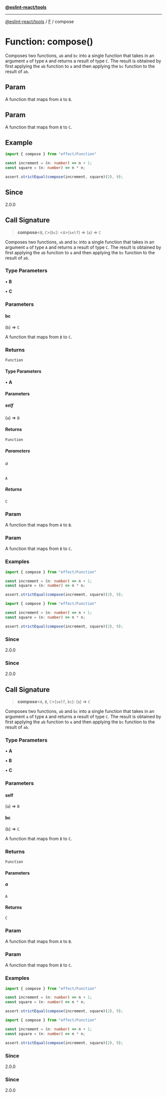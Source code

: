 [**@eslint-react/tools**](../../../README.md)

***

[@eslint-react/tools](../../../README.md) / [F](../README.md) / compose

# Function: compose()

Composes two functions, `ab` and `bc` into a single function that takes in an argument `a` of type `A` and returns a result of type `C`.
The result is obtained by first applying the `ab` function to `a` and then applying the `bc` function to the result of `ab`.

## Param

A function that maps from `A` to `B`.

## Param

A function that maps from `B` to `C`.

## Example

```ts
import { compose } from "effect/Function"

const increment = (n: number) => n + 1;
const square = (n: number) => n * n;

assert.strictEqual(compose(increment, square)(2), 9);
```

## Since

2.0.0

## Call Signature

> **compose**\<`B`, `C`\>(`bc`): \<`A`\>(`self`) => (`a`) => `C`

Composes two functions, `ab` and `bc` into a single function that takes in an argument `a` of type `A` and returns a result of type `C`.
The result is obtained by first applying the `ab` function to `a` and then applying the `bc` function to the result of `ab`.

### Type Parameters

• **B**

• **C**

### Parameters

#### bc

(`b`) => `C`

A function that maps from `B` to `C`.

### Returns

`Function`

#### Type Parameters

• **A**

#### Parameters

##### self

(`a`) => `B`

#### Returns

`Function`

##### Parameters

###### a

`A`

##### Returns

`C`

### Param

A function that maps from `A` to `B`.

### Param

A function that maps from `B` to `C`.

### Examples

```ts
import { compose } from "effect/Function"

const increment = (n: number) => n + 1;
const square = (n: number) => n * n;

assert.strictEqual(compose(increment, square)(2), 9);
```

```ts
import { compose } from "effect/Function"

const increment = (n: number) => n + 1;
const square = (n: number) => n * n;

assert.strictEqual(compose(increment, square)(2), 9);
```

### Since

2.0.0

### Since

2.0.0

## Call Signature

> **compose**\<`A`, `B`, `C`\>(`self`, `bc`): (`a`) => `C`

Composes two functions, `ab` and `bc` into a single function that takes in an argument `a` of type `A` and returns a result of type `C`.
The result is obtained by first applying the `ab` function to `a` and then applying the `bc` function to the result of `ab`.

### Type Parameters

• **A**

• **B**

• **C**

### Parameters

#### self

(`a`) => `B`

#### bc

(`b`) => `C`

A function that maps from `B` to `C`.

### Returns

`Function`

#### Parameters

##### a

`A`

#### Returns

`C`

### Param

A function that maps from `A` to `B`.

### Param

A function that maps from `B` to `C`.

### Examples

```ts
import { compose } from "effect/Function"

const increment = (n: number) => n + 1;
const square = (n: number) => n * n;

assert.strictEqual(compose(increment, square)(2), 9);
```

```ts
import { compose } from "effect/Function"

const increment = (n: number) => n + 1;
const square = (n: number) => n * n;

assert.strictEqual(compose(increment, square)(2), 9);
```

### Since

2.0.0

### Since

2.0.0
